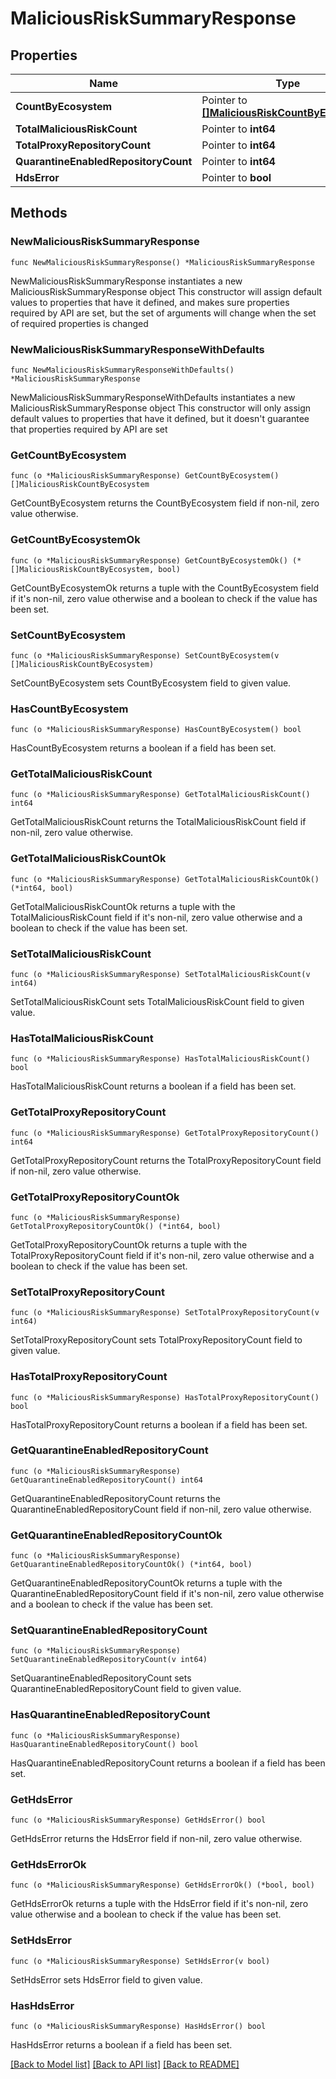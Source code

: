 # MaliciousRiskSummaryResponse

## Properties

Name | Type | Description | Notes
------------ | ------------- | ------------- | -------------
**CountByEcosystem** | Pointer to [**[]MaliciousRiskCountByEcosystem**](MaliciousRiskCountByEcosystem.md) |  | [optional] 
**TotalMaliciousRiskCount** | Pointer to **int64** |  | [optional] 
**TotalProxyRepositoryCount** | Pointer to **int64** |  | [optional] 
**QuarantineEnabledRepositoryCount** | Pointer to **int64** |  | [optional] 
**HdsError** | Pointer to **bool** |  | [optional] 

## Methods

### NewMaliciousRiskSummaryResponse

`func NewMaliciousRiskSummaryResponse() *MaliciousRiskSummaryResponse`

NewMaliciousRiskSummaryResponse instantiates a new MaliciousRiskSummaryResponse object
This constructor will assign default values to properties that have it defined,
and makes sure properties required by API are set, but the set of arguments
will change when the set of required properties is changed

### NewMaliciousRiskSummaryResponseWithDefaults

`func NewMaliciousRiskSummaryResponseWithDefaults() *MaliciousRiskSummaryResponse`

NewMaliciousRiskSummaryResponseWithDefaults instantiates a new MaliciousRiskSummaryResponse object
This constructor will only assign default values to properties that have it defined,
but it doesn't guarantee that properties required by API are set

### GetCountByEcosystem

`func (o *MaliciousRiskSummaryResponse) GetCountByEcosystem() []MaliciousRiskCountByEcosystem`

GetCountByEcosystem returns the CountByEcosystem field if non-nil, zero value otherwise.

### GetCountByEcosystemOk

`func (o *MaliciousRiskSummaryResponse) GetCountByEcosystemOk() (*[]MaliciousRiskCountByEcosystem, bool)`

GetCountByEcosystemOk returns a tuple with the CountByEcosystem field if it's non-nil, zero value otherwise
and a boolean to check if the value has been set.

### SetCountByEcosystem

`func (o *MaliciousRiskSummaryResponse) SetCountByEcosystem(v []MaliciousRiskCountByEcosystem)`

SetCountByEcosystem sets CountByEcosystem field to given value.

### HasCountByEcosystem

`func (o *MaliciousRiskSummaryResponse) HasCountByEcosystem() bool`

HasCountByEcosystem returns a boolean if a field has been set.

### GetTotalMaliciousRiskCount

`func (o *MaliciousRiskSummaryResponse) GetTotalMaliciousRiskCount() int64`

GetTotalMaliciousRiskCount returns the TotalMaliciousRiskCount field if non-nil, zero value otherwise.

### GetTotalMaliciousRiskCountOk

`func (o *MaliciousRiskSummaryResponse) GetTotalMaliciousRiskCountOk() (*int64, bool)`

GetTotalMaliciousRiskCountOk returns a tuple with the TotalMaliciousRiskCount field if it's non-nil, zero value otherwise
and a boolean to check if the value has been set.

### SetTotalMaliciousRiskCount

`func (o *MaliciousRiskSummaryResponse) SetTotalMaliciousRiskCount(v int64)`

SetTotalMaliciousRiskCount sets TotalMaliciousRiskCount field to given value.

### HasTotalMaliciousRiskCount

`func (o *MaliciousRiskSummaryResponse) HasTotalMaliciousRiskCount() bool`

HasTotalMaliciousRiskCount returns a boolean if a field has been set.

### GetTotalProxyRepositoryCount

`func (o *MaliciousRiskSummaryResponse) GetTotalProxyRepositoryCount() int64`

GetTotalProxyRepositoryCount returns the TotalProxyRepositoryCount field if non-nil, zero value otherwise.

### GetTotalProxyRepositoryCountOk

`func (o *MaliciousRiskSummaryResponse) GetTotalProxyRepositoryCountOk() (*int64, bool)`

GetTotalProxyRepositoryCountOk returns a tuple with the TotalProxyRepositoryCount field if it's non-nil, zero value otherwise
and a boolean to check if the value has been set.

### SetTotalProxyRepositoryCount

`func (o *MaliciousRiskSummaryResponse) SetTotalProxyRepositoryCount(v int64)`

SetTotalProxyRepositoryCount sets TotalProxyRepositoryCount field to given value.

### HasTotalProxyRepositoryCount

`func (o *MaliciousRiskSummaryResponse) HasTotalProxyRepositoryCount() bool`

HasTotalProxyRepositoryCount returns a boolean if a field has been set.

### GetQuarantineEnabledRepositoryCount

`func (o *MaliciousRiskSummaryResponse) GetQuarantineEnabledRepositoryCount() int64`

GetQuarantineEnabledRepositoryCount returns the QuarantineEnabledRepositoryCount field if non-nil, zero value otherwise.

### GetQuarantineEnabledRepositoryCountOk

`func (o *MaliciousRiskSummaryResponse) GetQuarantineEnabledRepositoryCountOk() (*int64, bool)`

GetQuarantineEnabledRepositoryCountOk returns a tuple with the QuarantineEnabledRepositoryCount field if it's non-nil, zero value otherwise
and a boolean to check if the value has been set.

### SetQuarantineEnabledRepositoryCount

`func (o *MaliciousRiskSummaryResponse) SetQuarantineEnabledRepositoryCount(v int64)`

SetQuarantineEnabledRepositoryCount sets QuarantineEnabledRepositoryCount field to given value.

### HasQuarantineEnabledRepositoryCount

`func (o *MaliciousRiskSummaryResponse) HasQuarantineEnabledRepositoryCount() bool`

HasQuarantineEnabledRepositoryCount returns a boolean if a field has been set.

### GetHdsError

`func (o *MaliciousRiskSummaryResponse) GetHdsError() bool`

GetHdsError returns the HdsError field if non-nil, zero value otherwise.

### GetHdsErrorOk

`func (o *MaliciousRiskSummaryResponse) GetHdsErrorOk() (*bool, bool)`

GetHdsErrorOk returns a tuple with the HdsError field if it's non-nil, zero value otherwise
and a boolean to check if the value has been set.

### SetHdsError

`func (o *MaliciousRiskSummaryResponse) SetHdsError(v bool)`

SetHdsError sets HdsError field to given value.

### HasHdsError

`func (o *MaliciousRiskSummaryResponse) HasHdsError() bool`

HasHdsError returns a boolean if a field has been set.


[[Back to Model list]](../README.md#documentation-for-models) [[Back to API list]](../README.md#documentation-for-api-endpoints) [[Back to README]](../README.md)


